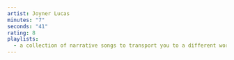 ```yaml
---
artist: Joyner Lucas
minutes: "7"
seconds: "41"
rating: 8
playlists:
  - a collection of narrative songs to transport you to a different world
---
```

